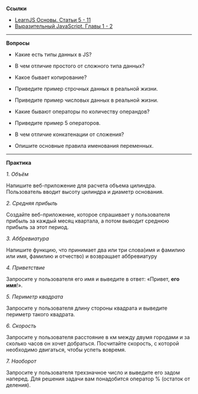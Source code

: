 **Ссылки**
- [LearnJS Основы. Статьи 5 - 11](https://learn.javascript.ru/first-steps)
- [Выразительный JavaScript. Главы 1 - 2](https://karmazzin.gitbook.io/eloquentjavascript_ru/)

____________________________

**Вопросы**
- Какие есть типы данных в JS?

- В чем отличие простого от сложного типа данных?

- Какое бывает копирование?

- Приведите пример строчных данных в реальной жизни.

- Приведите пример числовых данных в реальной жизни. 

- Какие бывают операторы по количеству операндов?

- Приведите пример 5 операторов.

- В чем отличие конкатенации от сложения?

- Опишите основные правила именования переменных.

____________________________

**Практика**

*1. Объём*

Напишите веб-приложение для расчета объема цилиндра. Пользователь вводит высоту цилиндра и диаметр основания.

*2. Средняя прибыль*

Создайте веб-приложение, которое спрашивает у пользователя прибыль за каждый месяц квартала, а потом выводит среднюю прибыль за этот период. 

*3. Аббревиатура*

Напишите функцию, что принимает два или три слова(имя и фамилию или имя, фамилию и отчество) и возвращает аббревиатуру


*4. Приветствие*

Запросите у пользователя его имя и выведите в ответ:
«Привет, **его имя**!».

*5. Периметр квадрата*

Запросите у пользователя длину стороны квадрата и выведите периметр такого квадрата.

*6. Скорость*

Запросите у пользователя расстояние в км между двумя городами и за сколько часов он хочет добраться. Посчитайте скорость, с которой необходимо двигаться, чтобы успеть вовремя.

*7. Наоборот*

Запросите у пользователя трехзначное число и выведите его задом наперед. Для решения задачи вам понадобится оператор % (остаток от деления).
